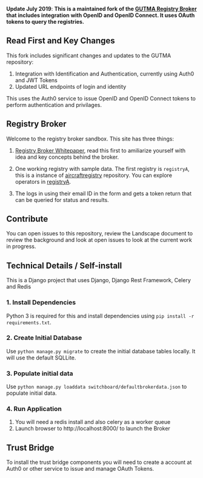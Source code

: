 **Update July 2019**: **This is a maintained fork of the [GUTMA Registry Broker](https://github.com/gutma-org/droneregistry-broker) that includes integration with OpenID and OpenID Connect. It uses OAuth tokens to query the registries.**

## Read First and Key Changes
This fork includes significant changes and updates to the GUTMA repository:

1) Integration with Identification and Authentication, currently using Auth0 and JWT Tokens
2) Updated URL endpoints of login and identity

This uses the Auth0 service to issue OpenID and OpenID Connect tokens to perform authentication and privilages.

## Registry Broker

Welcome to the registry broker sandbox. This site has three things:

1. [Registry Broker Whitepaper](https://github.com/openskies-sh/aircraftregistry-broker/blob/master/documents/registration-brokerage-specification.md), read this first to amiliarize yourself with idea and key concepts behind the broker.

2. One working registry with sample data. The first registry is `registryA`, this is a instance of [aircraftregistry](https://github.com/openskies-sh/aircraftregistry) repository. You can explore operators in [registryA](http://aircraftregistry.herokuapp.com/api/v1/operators). 

3. The logs in using their email ID in the form and gets a token return that can be queried for status and results.

## Contribute

You can open issues to this repository, review the Landscape document to review the background and look at open issues to look at the current work in progress.

## Technical Details  / Self-install
This is a Django project that uses Django, Django Rest Framework, Celery and Redis  

### 1. Install Dependencies
Python 3 is required for this and install dependencies using `pip install -r requirements.txt`.

### 2. Create Initial Database
Use `python manage.py migrate` to create the initial database tables locally. It will use the default SQLLite.

### 3. Populate initial data
Use `python manage.py loaddata switchboard/defaultbrokerdata.json` to populate initial data.

### 4. Run Application
1. You will need a redis install and also celery as a worker queue 
2. Launch browser to http://localhost:8000/ to launch the Broker

## Trust Bridge
To install the trust bridge components you will need to create a account at Auth0 or other service to issue and manage OAuth Tokens.